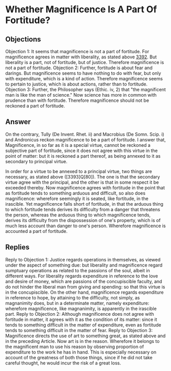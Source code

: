 # Whether Magnificence Is A Part Of Fortitude?
## Objections
Objection 1: It seems that magnificence is not a part of fortitude. For magnificence agrees in matter with liberality, as stated above [3392](A[3]). But liberality is a part, not of fortitude, but of justice. Therefore magnificence is not a part of fortitude.
Objection 2: Further, fortitude is about fear and darings. But magnificence seems to have nothing to do with fear, but only with expenditure, which is a kind of action. Therefore magnificence seems to pertain to justice, which is about actions, rather than to fortitude.
Objection 3: Further, the Philosopher says (Ethic. iv, 2) that "the magnificent man is like the man of science." Now science has more in common with prudence than with fortitude. Therefore magnificence should not be reckoned a part of fortitude.
## Answer
On the contrary, Tully (De Invent. Rhet. ii) and Macrobius (De Somn. Scip. i) and Andronicus reckon magnificence to be a part of fortitude.
I answer that, Magnificence, in so far as it is a special virtue, cannot be reckoned a subjective part of fortitude, since it does not agree with this virtue in the point of matter: but it is reckoned a part thereof, as being annexed to it as secondary to principal virtue.

In order for a virtue to be annexed to a principal virtue, two things are necessary, as stated above ([3393]Q[80]). The one is that the secondary virtue agree with the principal, and the other is that in some respect it be exceeded thereby. Now magnificence agrees with fortitude in the point that as fortitude tends to something arduous and difficult, so also does magnificence: wherefore seemingly it is seated, like fortitude, in the irascible. Yet magnificence falls short of fortitude, in that the arduous thing to which fortitude tends derives its difficulty from a danger that threatens the person, whereas the arduous thing to which magnificence tends, derives its difficulty from the dispossession of one's property, which is of much less account than danger to one's person. Wherefore magnificence is accounted a part of fortitude.
## Replies
Reply to Objection 1: Justice regards operations in themselves, as viewed under the aspect of something due: but liberality and magnificence regard sumptuary operations as related to the passions of the soul, albeit in different ways. For liberality regards expenditure in reference to the love and desire of money, which are passions of the concupiscible faculty, and do not hinder the liberal man from giving and spending: so that this virtue is in the concupiscible. On the other hand, magnificence regards expenditure in reference to hope, by attaining to the difficulty, not simply, as magnanimity does, but in a determinate matter, namely expenditure: wherefore magnificence, like magnanimity, is apparently in the irascible part.
Reply to Objection 2: Although magnificence does not agree with fortitude in matter, it agrees with it as the condition of its matter: since it tends to something difficult in the matter of expenditure, even as fortitude tends to something difficult in the matter of fear.
Reply to Objection 3: Magnificence directs the use of art to something great, as stated above and in the preceding Article. Now art is in the reason. Wherefore it belongs to the magnificent man to use his reason by observing proportion of expenditure to the work he has in hand. This is especially necessary on account of the greatness of both those things, since if he did not take careful thought, he would incur the risk of a great loss.